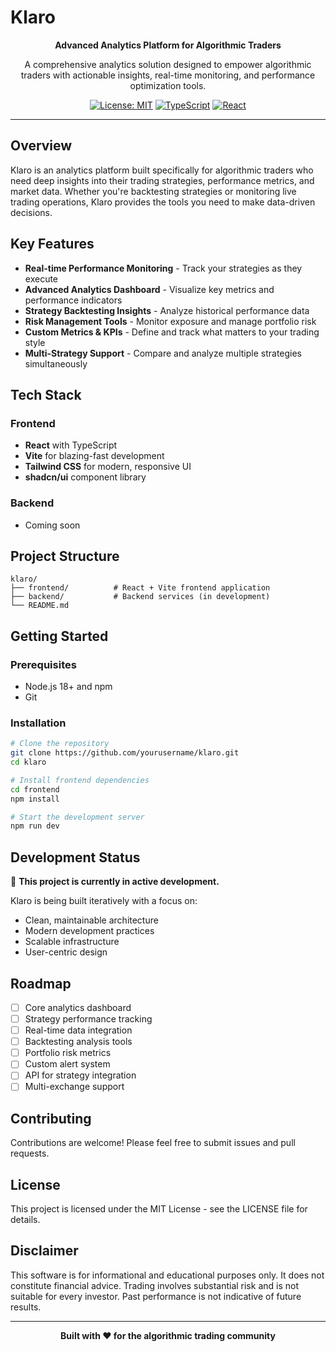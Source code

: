 # Klaro

<div align="center">

**Advanced Analytics Platform for Algorithmic Traders**

A comprehensive analytics solution designed to empower algorithmic traders with actionable insights, real-time monitoring, and performance optimization tools.

[![License: MIT](https://img.shields.io/badge/License-MIT-blue.svg)](https://opensource.org/licenses/MIT)
[![TypeScript](https://img.shields.io/badge/TypeScript-5.0+-blue)](https://www.typescriptlang.org/)
[![React](https://img.shields.io/badge/React-18+-61DAFB)](https://reactjs.org/)

</div>

---

## Overview

Klaro is an analytics platform built specifically for algorithmic traders who need deep insights into their trading strategies, performance metrics, and market data. Whether you're backtesting strategies or monitoring live trading operations, Klaro provides the tools you need to make data-driven decisions.

## Key Features

- **Real-time Performance Monitoring** - Track your strategies as they execute
- **Advanced Analytics Dashboard** - Visualize key metrics and performance indicators
- **Strategy Backtesting Insights** - Analyze historical performance data
- **Risk Management Tools** - Monitor exposure and manage portfolio risk
- **Custom Metrics & KPIs** - Define and track what matters to your trading style
- **Multi-Strategy Support** - Compare and analyze multiple strategies simultaneously

## Tech Stack

### Frontend
- **React** with TypeScript
- **Vite** for blazing-fast development
- **Tailwind CSS** for modern, responsive UI
- **shadcn/ui** component library

### Backend
- Coming soon

## Project Structure

```
klaro/
├── frontend/          # React + Vite frontend application
├── backend/           # Backend services (in development)
└── README.md
```

## Getting Started

### Prerequisites

- Node.js 18+ and npm
- Git

### Installation

```bash
# Clone the repository
git clone https://github.com/yourusername/klaro.git
cd klaro

# Install frontend dependencies
cd frontend
npm install

# Start the development server
npm run dev
```

## Development Status

🚧 **This project is currently in active development.**

Klaro is being built iteratively with a focus on:
- Clean, maintainable architecture
- Modern development practices
- Scalable infrastructure
- User-centric design

## Roadmap

- [ ] Core analytics dashboard
- [ ] Strategy performance tracking
- [ ] Real-time data integration
- [ ] Backtesting analysis tools
- [ ] Portfolio risk metrics
- [ ] Custom alert system
- [ ] API for strategy integration
- [ ] Multi-exchange support

## Contributing

Contributions are welcome! Please feel free to submit issues and pull requests.

## License

This project is licensed under the MIT License - see the LICENSE file for details.

## Disclaimer

This software is for informational and educational purposes only. It does not constitute financial advice. Trading involves substantial risk and is not suitable for every investor. Past performance is not indicative of future results.

---

<div align="center">

**Built with ❤️ for the algorithmic trading community**

</div>
